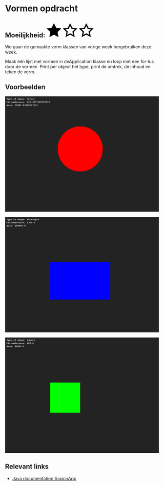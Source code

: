 # Vormen opdracht
## Moeilijkheid: ![Filled](../resources/star-filled.svg) ![Outlined](../resources/star-outlined.svg) ![Outlined](../resources/star-outlined.svg) 
We gaan de gemaakte vorm klassen van vorige week hergebruiken deze week.

Maak één lijst met vormen in deApplication klasse en loop met een for-lus door de vormen.
Print per object het type, print de omtrek, de inhoud en teken de vorm.

## Voorbeelden
![Example](sample_output0.png)    

![Example](sample_output1.png)

![Example](sample_output2.png)   

## Relevant links
* [Java documentation SaxionApp](https://saxionapp.hboictlab.nl/nl/saxion/app/SaxionApp.html)
